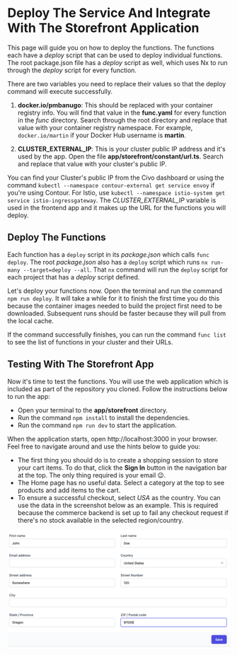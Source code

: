 # Deploy The Service And Integrate With The Storefront Application

This page will guide you on how to deploy the functions. The functions each have a _deploy_ script that can be used to deploy individual functions. The root package.json file has a _deploy_ script as well, which uses Nx to run through the _deploy_ script for every function.

There are two variables you need to replace their values so that the deploy command will execute successfully.

1. **docker.io/pmbanugo**: This should be replaced with your container registry info. You will find that value in the **func.yaml** for every function in the _func_ directory. Search through the root directory and replace that value with your container registry namespace. For example, `docker.io/martin` if your Docker Hub username is **martin**.

2. **CLUSTER_EXTERNAL_IP**: This is your cluster public IP address and it's used by the app. Open the file **app/storefront/constant/url.ts**. Search and replace that value with your cluster's public IP.

You can find your Cluster's public IP from the Civo dashboard or using the command `kubectl --namespace contour-external get service envoy` if you're using Contour. For Istio, use `kubectl --namespace istio-system get service istio-ingressgateway`. The _CLUSTER_EXTERNAL_IP_ variable is used in the frontend app and it makes up the URL for the functions you will deploy.

## Deploy The Functions

Each function has a `deploy` script in its _package.json_ which calls `func deploy`. The root _package.json_ also has a `deploy` script which runs `nx run-many --target=deploy --all`. That `nx` command will run the `deploy` script for each project that has a _deploy_ script defined.

Let's deploy your functions now. Open the terminal and run the command `npm run deploy`. It will take a while for it to finish the first time you do this because the container images needed to build the project first need to be downloaded. Subsequent runs should be faster because they will pull from the local cache.

If the command successfully finishes, you can run the command `func list` to see the list of functions in your cluster and their URLs.

## Testing With The Storefront App

Now it's time to test the functions. You will use the web application which is included as part of the repository you cloned. Follow the instructions below to run the app:

- Open your terminal to the **app/storefront** directory.
- Run the command `npm install` to install the dependencies.
- Run the command `npm run dev` to start the application.

When the application starts, open http://localhost:3000 in your browser. Feel free to navigate around and use the hints below to guide you:

- The first thing you should do is to create a shopping session to store your cart items. To do that, click the **Sign In** button in the navigation bar at the top. The only thing required is your email 😉.
- The Home page has no useful data. Select a category at the top to see products and add items to the cart.
- To ensure a successful checkout, select *USA* as the country. You can use the data in the screenshot below as an example. This is required because the commerce backend is set up to fail any checkout request if there's no stock available in the selected region/country.

![checkout](/media/checkout-page.png)
